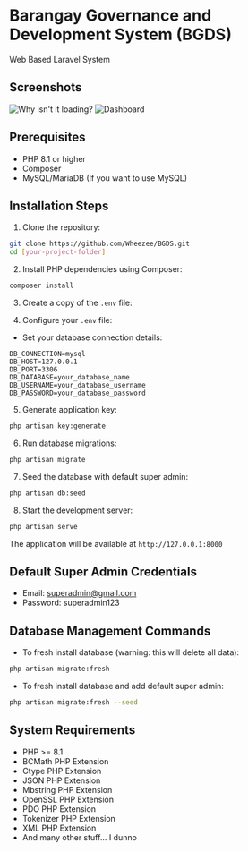 # Barangay Governance and Development System (BGDS) 

Web Based Laravel System

## Screenshots
![Why isn't it loading?](https://i.imgur.com/ki1PmBD.png)
![Dashboard](https://i.imgur.com/v5q1sik.png)


## Prerequisites

- PHP 8.1 or higher
- Composer
- MySQL/MariaDB (If you want to use MySQL)

## Installation Steps

1. Clone the repository:
```bash
git clone https://github.com/Wheezee/BGDS.git
cd [your-project-folder]
```

2. Install PHP dependencies using Composer:
```bash
composer install
```

3. Create a copy of the `.env` file:

4. Configure your `.env` file:
- Set your database connection details:
```
DB_CONNECTION=mysql
DB_HOST=127.0.0.1
DB_PORT=3306
DB_DATABASE=your_database_name
DB_USERNAME=your_database_username
DB_PASSWORD=your_database_password
```

5. Generate application key:
```bash
php artisan key:generate
```

6. Run database migrations:
```bash
php artisan migrate
```

7. Seed the database with default super admin:
```bash
php artisan db:seed
```

8. Start the development server:
```bash
php artisan serve
```

The application will be available at `http://127.0.0.1:8000`

## Default Super Admin Credentials

- Email: superadmin@gmail.com
- Password: superadmin123

## Database Management Commands

- To fresh install database (warning: this will delete all data):
```bash
php artisan migrate:fresh
```

- To fresh install database and add default super admin:
```bash
php artisan migrate:fresh --seed
```

## System Requirements

- PHP >= 8.1
- BCMath PHP Extension
- Ctype PHP Extension
- JSON PHP Extension
- Mbstring PHP Extension
- OpenSSL PHP Extension
- PDO PHP Extension
- Tokenizer PHP Extension
- XML PHP Extension
- And many other stuff... I dunno
